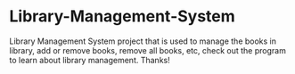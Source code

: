 # Library-Management-System
Library Management System project that is used to manage the books in library, add or remove books, remove all books, etc, check out the program to learn about library management. Thanks!
